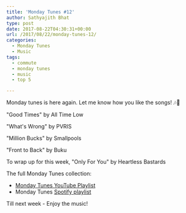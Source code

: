 ```yaml
---
title: 'Monday Tunes #12'
author: Sathyajith Bhat
type: post
date: 2017-08-22T04:30:31+00:00
url: /2017/08/22/monday-tunes-12/
categories:
  - Monday Tunes
  - Music
tags:
  - commute
  - monday tunes
  - music
  - top 5

---
```

Monday tunes is here again. Let me know how you like the songs! &#x1f3b6;&#x1f3b5;

<!--more-->

"Good Times" by All Time Low



"What's Wrong" by PVRIS



"Million Bucks" by Smallpools



"Front to Back" by Buku



To wrap up for this week, "Only For You" by Heartless Bastards



The full Monday Tunes collection:

  * <a href="https://www.youtube.com/playlist?list=PLxKOjmEYzYcTogkkHfq_7tObgpFLEMmG4" target="_blank" rel="noopener">Monday Tunes YouTube Playlist</a>
  * Monday Tunes <a href="https://open.spotify.com/user/sathyabhat/playlist/2L5gZLGx8lL1g5nHqJdkKp" target="_blank" rel="noopener">Spotify playlist</a>



Till next week - Enjoy the music!